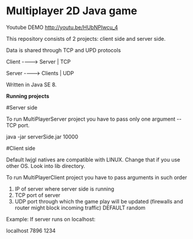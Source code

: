 Multiplayer 2D Java game
========================

Youtube DEMO
http://youtu.be/HUbNPIwcu_4
 
 
This repository consists of 2 projects: client side and server side.

Data is shared through TCP and UPD protocols


Client ----> Server  | TCP

Server ----> Clients | UDP


Written in Java SE 8.

 
**Running projects**
 
 
#Server side 
 
To run MultiPlayerServer project you have to pass only one argument -- TCP port.

java -jar serverSide.jar 10000
 
 
#Client side 

Default lwjgl natives are compatible with LINUX. Change that if you use other OS. Look into lib directory.
 
To run MultiPlayerClient project you have to pass arguments in such order 

1. IP of server where server side is running 
2. TCP port of server 
3. UDP port through which the game play will be updated (firewalls and router might block incoming traffic) DEFAULT random
 

Example: 
If server runs on localhost: 

localhost 7896 1234  

